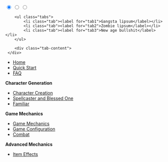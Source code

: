 <div class="tabbed">
		<input type="radio" id="tab1" name="css-tabs" checked>
		<input type="radio" id="tab2" name="css-tabs">
		<input type="radio" id="tab3" name="css-tabs">
		
		<ul class="tabs">
			<li class="tab"><label for="tab1">Gangsta lipsum</label></li>
			<li class="tab"><label for="tab2">Zombie lipsum</label></li>
			<li class="tab"><label for="tab3">New age bullshit</label></li>
		</ul>
		
		<div class="tab-content">
     </div>
 </div>


* [Home](https://github.com/Plushtoast/dsa5-foundryVTT/wiki)
* [Quick Start](https://github.com/Plushtoast/dsa5-foundryVTT/wiki/Quick-Start)
* [FAQ](https://github.com/Plushtoast/dsa5-foundryVTT/wiki/FAQ)

**Character Generation**
* [Character Creation](https://github.com/Plushtoast/dsa5-foundryVTT/wiki/Character-Creation)
* [Spellcaster and Blessed One](https://github.com/Plushtoast/dsa5-foundryVTT/wiki/Spellcaster--and--Blessed-One-Creation)
* [Familiar](https://github.com/Plushtoast/dsa5-foundryVTT/wiki/Familiar)

**Game Mechanics**
* [Game Mechanics](https://github.com/Plushtoast/dsa5-foundryVTT/wiki/Game-Mechanics)
* [Game Configuration](https://github.com/Plushtoast/dsa5-foundryVTT/wiki/Game-Configuration)
* [Combat](https://github.com/Plushtoast/dsa5-foundryVTT/wiki/Combat)

**Advanced Mechanics**
* [Item Effects](https://github.com/Plushtoast/dsa5-foundryVTT/wiki/Item-Effects)



